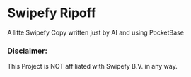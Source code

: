 # Swipefy Ripoff
A litte Swipefy Copy written just by AI and using PocketBase
### Disclaimer:
 This Project is NOT affiliated with Swipefy B.V. in any way.